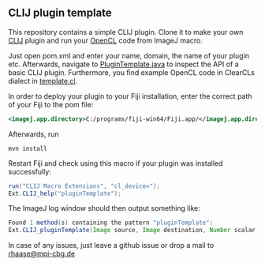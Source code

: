 ## CLIJ plugin template

This repository contains a simple CLIJ plugin. Clone it to make your own [CLIJ](https://github.com/haesleinhuepf/ClearCLIJ) 
plugin and run your [OpenCL](https://www.khronos.org/opencl/) code from ImageJ macro.

Just open pom.xml and enter your name, domain, the name of your plugin etc. Afterwards, navigate to [PluginTemplate.java](blob/master/src/main/java/com/yourdomain/clijplugin/PluginTemplate.java) 
to inspect the API of a basic CLIJ plugin. Furthermore, you find example OpenCL code in ClearCLs dialect in [template.cl](blob/master/src/main/java/com/yourdomain/clijplugin/template.cl).

In order to deploy your plugin to your Fiji installation, enter the correct path of your Fiji to the pom file:

```xml
<imagej.app.directory>C:/programs/fiji-win64/Fiji.app/</imagej.app.directory>
```

Afterwards, run

```
mvn install
```

Restart Fiji and check using this macro if your plugin was installed successfully:

```java
run("CLIJ Macro Extensions", "cl_device=");
Ext.CLIJ_help("pluginTemplate");
```

The ImageJ log window should then output something like:

```java
Found 1 method(s) containing the pattern "pluginTemplate":
Ext.CLIJ_pluginTemplate(Image source, Image destination, Number scalar);
```

In case of any issues, just leave a github issue or drop a mail to rhaase@mpi-cbg.de
